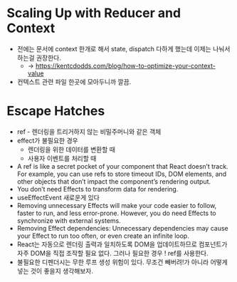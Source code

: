 # Scaling Up with Reducer and Context
- 전에는 문서에 context 한개로 해서 state, dispatch 다하게 했는데 이제는 나눠서 하는걸 권장한다.
    - -> https://kentcdodds.com/blog/how-to-optimize-your-context-value
- 컨텍스트 관련 파일 한곳에 모아두니까 깔끔. 
# Escape Hatches
- ref - 렌더링을 트리거하지 않는 비밀주머니와 같은 객체
- effect가 불필요한 경우
    - 렌더링을 위한 데이터를 변환할 때
    - 사용자 이벤트를 처리할 때
- A ref is like a secret pocket of your component that React doesn’t track. For example, you can use refs to store timeout IDs, DOM elements, and other objects that don’t impact the component’s rendering output.
- You don’t need Effects to transform data for rendering.
- useEffectEvent 새로운게 있다
- Removing unnecessary Effects will make your code easier to follow, faster to run, and less error-prone. However, you do need Effects to synchronize with external systems.
- Removing Effect dependencies: Unnecessary dependencies may cause your Effect to run too often, or even create an infinite loop.
- React는 자동으로 렌더링 출력과 일치하도록 DOM을 업데이트하므로 컴포넌트가 자주 DOM을 직접 조작할 필요 없다. 그러나 필요한 경우 ! ref를 사용한다.
- 불필요한 디펜더시는 무한 루프 생성 위험이 있다. 무조건 빼버려!가 아니라 어떻게 넣는 것이 좋을지 생각해보자.
